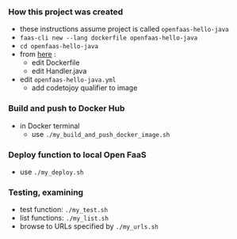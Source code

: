 
### How this project was created

* these instructions assume project is called `openfaas-hello-java`
* `faas-cli new --lang dockerfile openfaas-hello-java`
*  `cd openfaas-hello-java`
* from [here](https://github.com/openfaas/faas/tree/master/sample-functions/BaseFunctions/java) :
    *  edit Dockerfile 
    *  edit Handler.java
*  edit `openfaas-hello-java.yml`
    * add codetojoy qualifier to image

### Build and push to Docker Hub

* in Docker terminal
    * use `./my_build_and_push_docker_image.sh`

### Deploy function to local Open FaaS

*  use `./my_deploy.sh`

### Testing, examining

* test function:  `./my_test.sh`
* list functions: `./my_list.sh`
* browse to URLs specified by `./my_urls.sh`
